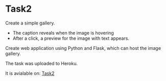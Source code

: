 # Task2

Create a simple gallery.

* The caption reveals when the image is hovering
* After a click, a preview for the image with text appears.

Create web application using Python and Flask, which can host the image gallery.

The task was uploaded to Heroku.

It is avialable on: [Task2](https://ghadeer-darwesh.herokuapp.com)